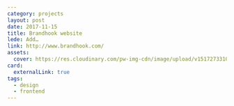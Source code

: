 ```yaml
---
category: projects
layout: post
date: 2017-11-15
title: Brandhook website
lede: Add…
link: http://www.brandhook.com/
assets: 
  cover: https://res.cloudinary.com/pw-img-cdn/image/upload/v1517273310/okok/raatsicc-desktop-hero.jpg
card:
  externalLink: true
tags: 
  - design
  - frontend
---
```

